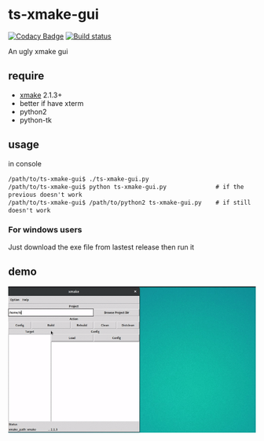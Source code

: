 # ts-xmake-gui

[![Codacy Badge](https://api.codacy.com/project/badge/Grade/3e71f53ba7774984929858de3490f1d9)](https://www.codacy.com/app/TitanSnow/ts-xmake-gui?utm_source=github.com&utm_medium=referral&utm_content=TitanSnow/ts-xmake-gui&utm_campaign=badger)
[![Build status](https://ci.appveyor.com/api/projects/status/4rvf8go6kjy6ds9l?svg=true)](https://ci.appveyor.com/project/TitanSnow/ts-xmake-gui)

An ugly xmake gui

## require

* [xmake](https://github.com/tboox/xmake) 2.1.3+
* better if have xterm
* python2
* python-tk

## usage
in console
```
/path/to/ts-xmake-gui$ ./ts-xmake-gui.py
/path/to/ts-xmake-gui$ python ts-xmake-gui.py              # if the previous doesn't work
/path/to/ts-xmake-gui$ /path/to/python2 ts-xmake-gui.py    # if still doesn't work
```

### For windows users
Just download the exe file from lastest release then run it

## demo
![demo.gif](docs/demo.gif)
